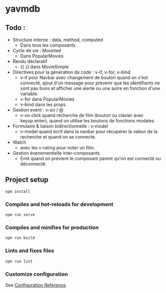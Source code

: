 # yavmdb

## Todo :

- Structure interne : data, method, computed
	- Dans tous les composants
- Cycle de vie : Mounted
	- Dans PopularMovies
- Rendu déclaratif
	- {{ }} dans MovieSimple
- Directives pour la génération de code : v-if, v-for, v-bind
	- v-if pour Navbar avec changement de bouton quand on s'est connecté, ajout d'un message pour prévenir que les identifiants ne sont pas bons et afficher une alerte ou une autre en fonction d'une variable.
	- v-for dans PopularMovies
	- v-bind dans les props
- Gestion event : v-on / @
	- v-on click quand recherche de film (bouton ou clavier avec keyup.enter), quand on utilise les boutons de fonctions modales
- Formulaire & liaison bidirectionnelle : v-model
	- v-model quand écrit dans la navbar pour récupérer la valeur de la recherche et quand on se connecte.
- Watch
	- avec les v-rating pour noter un film.
- Gestion évenementielle inter-composants
	- Emit quand on prévient le composant parent qu'on est connecté ou déconnecté.

## Project setup
```
npm install
```

### Compiles and hot-reloads for development
```
npm run serve
```

### Compiles and minifies for production
```
npm run build
```

### Lints and fixes files
```
npm run lint
```

### Customize configuration
See [Configuration Reference](https://cli.vuejs.org/config/).